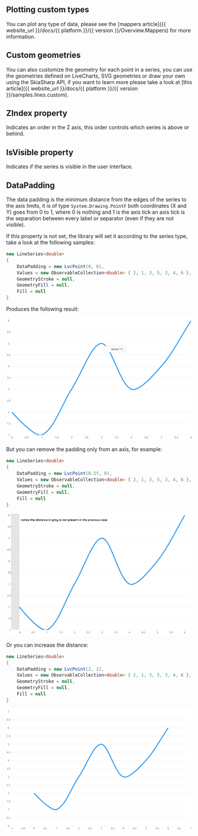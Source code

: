 ## Plotting custom types

You can plot any type of data, please see the [mappers article]({{ website_url }}/docs/{{ platform }}/{{ version }}/Overview.Mappers) for more information.

## Custom geometries

You can also customize the geometry for each point in a series, you can use the geometries defined on LiveCharts, SVG geometries
or draw your own using the SkiaSharp API, if you want to learn more please take a look at
[this article]({{ website_url }}/docs/{{ platform }}/{{ version }}/samples.lines.custom).

## ZIndex property

Indicates an order in the Z axis, this order controls which series is above or behind.

## IsVisible property

Indicates if the series is visible in the user interface.

## DataPadding

The data padding is the minimum distance from the edges of the series to the axis limits, it is of type `System.Drawing.PointF` 
both coordinates (X and Y) goes from 0 to 1, where 0 is nothing and 1 is the axis tick an axis tick is the separation between
every label or separator (even if they are not visible).

If this property is not set, the library will set it according to the series type, take a look at the following samples:

```csharp
new LineSeries<double>
{
    DataPadding = new LvcPoint(0, 0),
    Values = new ObservableCollection<double> { 2, 1, 3, 5, 3, 4, 6 },
    GeometryStroke = null,
    GeometryFill = null,
    Fill = null
}
```

Produces the following result:

![image](https://raw.githubusercontent.com/beto-rodriguez/LiveCharts2/dev/docs/_assets/1.8.padding00.png)

But you can remove the padding only from an axis, for example:

```csharp
new LineSeries<double>
{
    DataPadding = new LvcPoint(0.5f, 0),
    Values = new ObservableCollection<double> { 2, 1, 3, 5, 3, 4, 6 },
    GeometryStroke = null,
    GeometryFill = null,
    Fill = null
}
```

![image](https://raw.githubusercontent.com/beto-rodriguez/LiveCharts2/dev/docs/_assets/1.8.padding50.png)

Or you can increase the distance:

```csharp
new LineSeries<double>
{
    DataPadding = new LvcPoint(2, 2),
    Values = new ObservableCollection<double> { 2, 1, 3, 5, 3, 4, 6 },
    GeometryStroke = null,
    GeometryFill = null,
    Fill = null
}
```

![image](https://raw.githubusercontent.com/beto-rodriguez/LiveCharts2/dev/docs/_assets/1.8.padding22.png)
